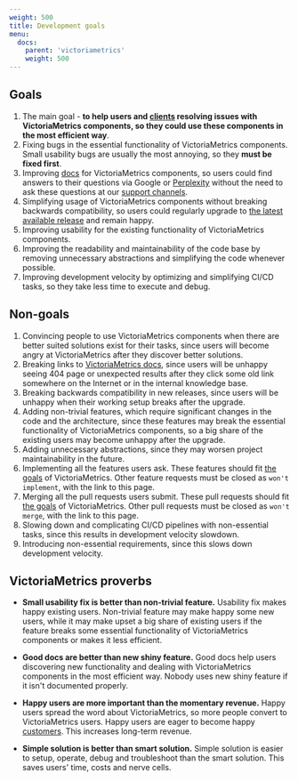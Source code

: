 ```yaml
---
weight: 500
title: Development goals
menu:
  docs:
    parent: 'victoriametrics'
    weight: 500
---
```

## Goals

1. The main goal - **to help users and [clients](https://docs.victoriametrics.com/enterprise/) resolving issues with VictoriaMetrics components,
   so they could use these components in the most efficient way**.
1. Fixing bugs in the essential functionality of VictoriaMetrics components. Small usability bugs are usually the most annoying,
   so they **must be fixed first**.
1. Improving [docs](https://github.com/zzylol/VictoriaMetrics/tree/master/docs) for VictoriaMetrics components,
   so users could find answers to their questions via Google or [Perplexity](https://www.perplexity.ai/) without the need
   to ask these questions at our [support channels](https://docs.victoriametrics.com/#community-and-contributions).
1. Simplifying usage of VictoriaMetrics components without breaking backwards compatibility, so users could regularly
   upgrade to [the latest available release](https://docs.victoriametrics.com/CHANGELOG) and remain happy.
1. Improving usability for the existing functionality of VictoriaMetrics components.
1. Improving the readability and maintainability of the code base by removing unnecessary abstractions and simplifying the code whenever possible.
1. Improving development velocity by optimizing and simplifying CI/CD tasks, so they take less time to execute and debug.

## Non-goals

1. Convincing people to use VictoriaMetrics components when there are better suited solutions exist for their tasks,
   since users will become angry at VictoriaMetrics after they discover better solutions.
1. Breaking links to [VictoriaMetrics docs](https://docs.victoriametrics.com/), since users will be unhappy seeing 404 page
   or unexpected results after they click some old link somewhere on the Internet or in the internal knowledge base.
1. Breaking backwards compatibility in new releases, since users will be unhappy when their working setup breaks after the upgrade.
1. Adding non-trivial features, which require significant changes in the code and the architecture,
   since these features may break the essential functionality of VictoriaMetrics components, so a big share
   of the existing users may become unhappy after the upgrade.
1. Adding unnecessary abstractions, since they may worsen project maintainability in the future.
1. Implementing all the features users ask. These features should fit [the goals](#goals) of VictoriaMetrics.
   Other feature requests must be closed as `won't implement`, with the link to this page.
1. Merging all the pull requests users submit. These pull requests should fit [the goals](#goals) of VictoriaMetrics.
   Other pull requests must be closed as `won't merge`, with the link to this page.
1. Slowing down and complicating CI/CD pipelines with non-essential tasks, since this results in development velocity slowdown.
1. Introducing non-essential requirements, since this slows down development velocity.

## VictoriaMetrics proverbs

- **Small usability fix is better than non-trivial feature.** Usability fix makes happy existing users.
  Non-trivial feature may make happy some new users, while it may make upset a big share of existing users
  if the feature breaks some essential functionality of VictoriaMetrics components or makes it less efficient.

- **Good docs are better than new shiny feature.** Good docs help users discovering new functionality and dealing
  with VictoriaMetrics components in the most efficient way. Nobody uses new shiny feature if it isn't documented properly.

- **Happy users are more important than the momentary revenue.** Happy users spread the word about VictoriaMetrics,
  so more people convert to VictoriaMetrics users. Happy users are eager to become happy [customers](https://docs.victoriametrics.com/enterprise/).
  This increases long-term revenue.

- **Simple solution is better than smart solution.** Simple solution is easier to setup, operate, debug and troubleshoot than the smart solution.
  This saves users' time, costs and nerve cells.
